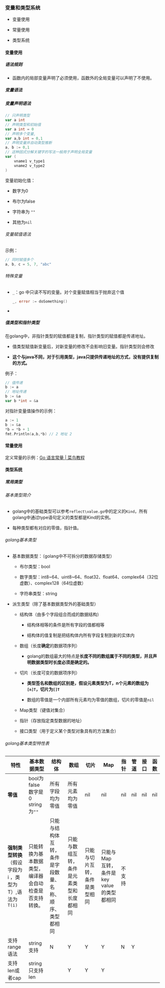 ### 变量和类型系统

- 变量使用

- 常量使用

- 类型系统

#### 变量使用

##### 语法规则

- 函数内的局部变量声明了必须使用，函数外的全局变量可以声明了不使用。

##### 变量语法

##### 变量声明语法

```go
// 只声明类型
var a int
// 声明类型和初始值
var a int = 0
// 声明多个变量,
var a,b int = 0,1
// 声明变量并自动类型推断
a, b := 0,1
// 这种因式分解关键字的写法一般用于声明全局变量
var (
    vname1 v_type1
    vname2 v_type2
)
```

变量初始化值：

- 数字为0

- 布尔为false

- 字符串为 `""`

- 其他为`nil`

###### 变量赋值语法

示例：

```go
// 同时赋值多个
a, b, c = 5, 7, "abc"
```

###### 特殊变量

- `_`：go 中只读不写的变量。对个变量赋值相当于抛弃这个值
  
  ```go
  _, error := doSomething()
  ```

- 

##### 值类型和指针类型

在golang中，非指针类型的赋值都是复制，指针类型的赋值都是传递地址。

- 值类型赋值新变量后，对新变量的修改不会影响旧变量。指针类型则会修改

- **这个与java不同，对于引用类型，java只提供传递地址的方式，没有提供复制的方式。**

例子：

```go
// 值传递
b := a
// 地址传递
b := &a
var b *int = &a
```

对指针变量值操作的示例：

```go
a := 1 
b := &a
*b = *b + 1
fmt.Println(a,b,*b) // 2 地址 2
```

#### 常量使用

定义常量的示例：[Go 语言常量 | 菜鸟教程](https://www.runoob.com/go/go-constants.html)

#### 类型系统

##### 常用类型

###### 基本类型简介

- golang中的基础类型可以参考`reflect\value.go`中的定义的`Kind`，所有golang中通过type语句定义的类型都是Kind的实例。

- 每种类型都有对应的零值，指针值。

###### golang基本类型

- 基本数据类型：（golang中不可拆分的数据存储类型）
  
  - 布尔类型：bool
  
  - 数字类型：int8~64、uint8~64、float32、float64、complex64（32位虚数）、complex128（64位虚数）
  
  - 字符串类型：string

- 派生类型（除了基本数据类型外的基础类型）
  
  - 结构体（由多个字段组合而成的数据结构）
    
    - 结构体相等的条件是所有字段的值都相等
    
    - 结构体的值复制是把结构体内所有字段复制到新的实体内
  
  - 数组（长度**确定**的数据项序列）
    
    - golang的数组最大的特点是**长度不同的数组属于不同的类型，并且声明数据类型时长度必须是确定的。**
  
  - 切片（长度可变的数据项序列）
    
    - **类型签名和数组的区别是，假设元素类型为T，n个元素的数组为`[n]T`，切片为`[]T`**
    
    - 数组的零值是一个内部所有元素均为零值的数组，切片的零值是`nil`
  
  - Map类型（键值对集合）
  
  - 指针（存放指定类型数据的地址）
  
  - 接口类型（用于定义某个类型对象具有的方法集合）

###### golang基本类型特性表

| 特性                                   | 基本数据类型                            | 结构体                          | 数组                    | 切片              | Map                         | 指针  | 管道  | 接口  | 函数  |
| ------------------------------------ | --------------------------------- | ---------------------------- | --------------------- | --------------- | --------------------------- | --- | --- | --- | --- |
| **零值**                               | bool为false<br>数字是0<br>string为`""` | 所有字段均为零值                     | 所有元素均为零值              | nil             | nil                         | nil | nil | nil | nil |
| **强制类型转换**（假设字段为 i ，类型为 T）,语法为`T(i)` | 只能转换为基本数据类型，编译器会自动检查是否支持转换。       | 只能与结构体互转，条件是字段数量、名称、顺序、类型都相同 | 只能与数组互转，条件是元素类型和长度都相同 | 只能与切片互转，条件是类型相同 | 只能与Map互转，条件是key value的类型都相同 | 不支持 |     |     |     |
| 支持range语法                            | string支持                          | N                            | Y                     | Y               | Y                           | N   | Y   |     |     |
| 支持 len或者cap                          | string只支持len                      |                              | Y                     | Y               | Y                           |     |     |     |     |
